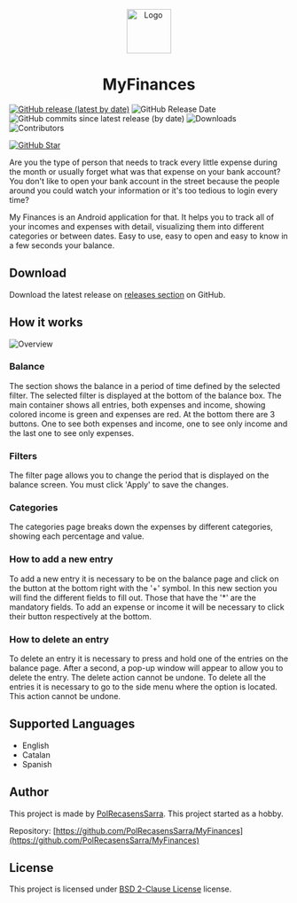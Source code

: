 <div align="center">
  <a href="https://github.com/PolRecasensSarra/MyFinances">
    <img src="https://github.com/PolRecasensSarra/MyFinances/blob/main/docs/images/icon_rounded.png" alt="Logo" width="80" height="80">
  </a>
  <h1>MyFinances</h1>
</div>

[![GitHub release (latest by date)](https://img.shields.io/github/v/release/PolRecasensSarra/MyFinances)](https://github.com/PolRecasensSarra/MyFinances/releases/latest)
![GitHub Release Date](https://img.shields.io/github/release-date/PolRecasensSarra/MyFinances)
![GitHub commits since latest release (by date)](https://img.shields.io/github/commits-since/PolRecasensSarra/MyFinances/latest)
![Downloads](https://img.shields.io/github/downloads/PolRecasensSarra/MyFinances/total)
![Contributors](https://img.shields.io/github/contributors/PolRecasensSarra/MyFinances)

[![GitHub Star](https://img.shields.io/github/stars/PolRecasensSarra/MyFinances?style=social)](https://github.com/PolRecasensSarra/MyFinances/stargazers)

Are you the type of person that needs to track every little expense during the month or usually forget what was that expense on your bank account? You don't like to open your bank account in the street because the people around you could watch your information or it's too tedious to login every time?

My Finances is an Android application for that. It helps you to track all of your incomes and expenses with detail, visualizing them into different categories or between dates. Easy to use, easy to open and easy to know in a few seconds your balance.

## Download

Download the latest release on [releases section](https://github.com/PolRecasensSarra/MyFinances/releases/latest) on GitHub.

## How it works

![Overview](https://raw.githubusercontent.com/PolRecasensSarra/MyFinances/main/docs/images/cover.png)

### Balance

The section shows the balance in a period of time defined by the selected filter.
The selected filter is displayed at the bottom of the balance box.
The main container shows all entries, both expenses and income, showing colored income is green and expenses are red.
At the bottom there are 3 buttons. One to see both expenses and income, one to see only income and the last one to see only expenses.

### Filters

The filter page allows you to change the period that is displayed on the balance screen. You must click 'Apply' to save the changes.

### Categories

The categories page breaks down the expenses by different categories, showing each percentage and value.

### How to add a new entry

To add a new entry it is necessary to be on the balance page and click on the button at the bottom right with the '+' symbol.
In this new section you will find the different fields to fill out. Those that have the '*' are the mandatory fields.
To add an expense or income it will be necessary to click their button respectively at the bottom.

### How to delete an entry

To delete an entry it is necessary to press and hold one of the entries on the balance page. After a second, a pop-up window will appear to allow you to delete the entry. The delete action cannot be undone.
To delete all the entries it is necessary to go to the side menu where the option is located. This action cannot be undone.


## Supported Languages

- English
- Catalan
- Spanish

## Author

This project is made by [PolRecasensSarra](https://github.com/PolRecasensSarra). This project started as a hobby.

Repository: [https://github.com/PolRecasensSarra/MyFinances](https://github.com/PolRecasensSarra/MyFinances)

## License

This project is licensed under [BSD 2-Clause License](https://github.com/christt105/Elit3D/blob/master/LICENSE) license.
